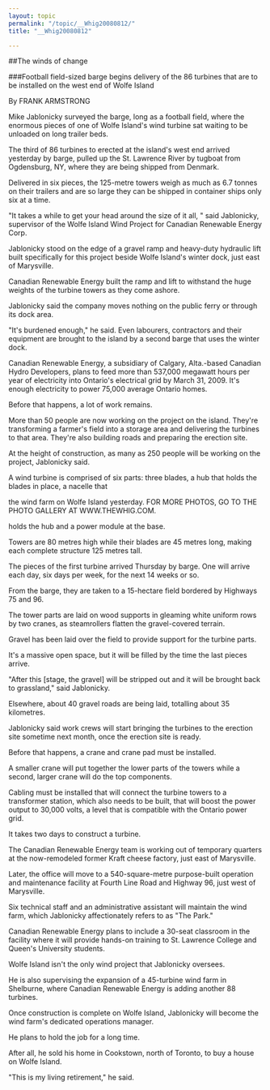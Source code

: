 ```yaml
---
layout: topic
permalink: "/topic/__Whig20080812/"
title: "__Whig20080812"

---
```


##The winds of change<div class="column2">
###Football field-sized barge begins delivery of the 86 turbines that are to be installed on the west end of Wolfe Island

By FRANK ARMSTRONG

Mike Jablonicky surveyed the barge, long as a football field, where the enormous pieces of one of Wolfe Island's wind turbine sat waiting to be unloaded on long trailer beds.

The third of 86 turbines to erected at the island's west end arrived yesterday by barge, pulled up the St. Lawrence River by tugboat from Ogdensburg, NY, where they are being shipped from Denmark.

Delivered in six pieces, the 125-metre towers weigh as much as 6.7 tonnes on their trailers and are so large they can be shipped in container ships only six at a time.

"It takes a while to get your head around the size of it all, " said Jablonicky, supervisor of the Wolfe Island Wind Project for Canadian Renewable Energy Corp.

Jablonicky stood on the edge of a gravel ramp and heavy-duty hydraulic lift built specifically for this project beside Wolfe Island's winter dock, just east of Marysville.

Canadian Renewable Energy built the ramp and lift to withstand the huge weights of the turbine towers as they come ashore.

Jablonicky said the company moves nothing on the public ferry or through its dock area.

"It's burdened enough," he said. Even labourers, contractors and their equipment are brought to the island by a second barge that uses the winter dock.

Canadian Renewable Energy, a subsidiary of Calgary, Alta.-based Canadian Hydro Developers, plans to feed more than 537,000 megawatt hours per year of electricity into Ontario's electrical grid by March 31, 2009. It's enough electricity to power 75,000 average Ontario homes.

Before that happens, a lot of work remains.

More than 50 people are now working on the project on the island. They're transforming a farmer's field into a storage area and delivering the turbines to that area. They're also building roads and preparing the erection site.

At the height of construction, as many as 250 people will be working on the project, Jablonicky said.

A wind turbine is comprised of six parts: three blades, a hub that holds the blades in place, a nacelle that

the wind farm on Wolfe Island yesterday. FOR MORE PHOTOS, GO TO THE PHOTO GALLERY AT WWW.THEWHIG.COM.

holds the hub and a power module at the base.

Towers are 80 metres high while their blades are 45 metres long, making each complete structure 125 metres tall.

The pieces of the first turbine arrived Thursday by barge. One will arrive each day, six days per week, for the next 14 weeks or so.

From the barge, they are taken to a 15-hectare field bordered by Highways 75 and 96.

The tower parts are laid on wood supports in gleaming white uniform rows by two cranes, as steamrollers flatten the gravel-covered terrain.

Gravel has been laid over the field to provide support for the turbine parts.

It's a massive open space, but it will be filled by the time the last pieces arrive.

"After this [stage, the gravel] will be stripped out and it will be brought back to grassland," said Jablonicky.

Elsewhere, about 40 gravel roads are being laid, totalling about 35 kilometres.

Jablonicky said work crews will start bringing the turbines to the erection site sometime next month, once the erection site is ready.

Before that happens, a crane and crane pad must be installed.

A smaller crane will put together the lower parts of the towers while a second, larger crane will do the top components.

Cabling must be installed that will connect the turbine towers to a transformer station, which also needs to be built, that will boost the power output to 30,000 volts, a level that is compatible with the Ontario power grid.

It takes two days to construct a turbine.

The Canadian Renewable Energy team is working out of temporary quarters at the now-remodeled former Kraft cheese factory, just east of Marysville.

Later, the office will move to a 540-square-metre purpose-built operation and maintenance facility at Fourth Line Road and Highway 96, just west of Marysville.

Six technical staff and an administrative assistant will maintain the wind farm, which Jablonicky affectionately refers to as "The Park."

Canadian Renewable Energy plans to include a 30-seat classroom in the facility where it will provide hands-on training to St. Lawrence College and Queen's University students.

Wolfe Island isn't the only wind project that Jablonicky oversees.

He is also supervising the expansion of a 45-turbine wind farm in Shelburne, where Canadian Renewable Energy is adding another 88 turbines.

Once construction is complete on Wolfe Island, Jablonicky will become the wind farm's dedicated operations manager.

He plans to hold the job for a long time.

After all, he sold his home in Cookstown, north of Toronto, to buy a house on Wolfe Island.

"This is my living retirement," he said.
</div>

